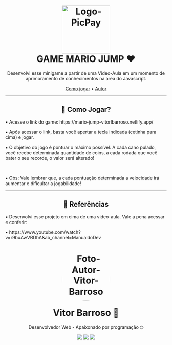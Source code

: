 <!-- Apresentação -->
<h1 align="center">
    <img width="150px" alt="Logo-PicPay" title="MARIO JUMP GAME" src="https://cdn.discordapp.com/attachments/890042596112601120/981301380687986760/mario_dead.png"></img>
    <br>
    GAME MARIO JUMP ❤️
</h1>

<p align="center">Desenvolvi esse minigame a partir de uma Video-Aula em um momento de aprimoramento de conhecimentos na área do Javascript.</p>

<p align="center">
    <a href="#installation">Como jogar</a> • 
    <a href="#author">Autor</a>
</p>

<hr>

<!-- Como jogar -->
<div id="usability">
    <h2 align="center">🎲 Como Jogar?</h2>
    <p>▪️ Acesse o link do game: https://mario-jump-vitorlbarroso.netlify.app/</p>
    <p>▪️ Após acessar o link, basta você apertar a tecla indicada (cetinha para cima) e jogar.</p>
    <p>▪️ O objetivo do jogo é pontuar o máximo possível. A cada cano pulado, você recebe determinada quantidade de coins, a cada rodada que você bater o seu recorde, o valor será alterado!</p>
    <br>
    <p>▪️ Obs: Vale lembrar que, a cada pontuação determinada a velocidade irá aumentar e dificultar a jogabilidade!</p>
</div>

<hr>

<!-- Referencias -->
<div id="references">
    <h2 align="center">🔖 Referências</h2>
    <p>▪️ Desenvolvi esse projeto em cima de uma video-aula. Vale a pena acessar e conferir:</p>
    <p>▪️ https://www.youtube.com/watch?v=r9buAwVBDhA&ab_channel=ManualdoDev</p>
</div>

</div>

<div id="author">
    <h1 align="center">
        <img width="150px" alt="Foto-Autor-Vitor-Barroso" style="padding-bottom: 20px; border-radius: 100%;" title="Vitor-Barroso" src="https://cdn.discordapp.com/attachments/890042596112601120/949060715954712646/Eu.jpeg"></img>
        <br>
        Vitor Barroso 👻
    </h1>
    <p align="center">Desenvolvedor Web - Apaixonado por programação 🤓</p>
    <div align="center"> 
        <a href="https://www.youtube.com/c/HalZz" target="_blank"><img src="https://img.shields.io/badge/YouTube-FF0000?style=for-the-badge&logo=youtube&logoColor=white" target="_blank"></a>
        <a href="https://www.instagram.com/vitorlbarroso/" target="_blank"><img src="https://img.shields.io/badge/-Instagram-%23E4405F?style=for-the-badge&logo=instagram&logoColor=white" target="_blank"></a>
        <a href="https://www.linkedin.com/in/vitorlbarroso2004/" target="_blank"><img src="https://camo.githubusercontent.com/c00f87aeebbec37f3ee0857cc4c20b21fefde8a96caf4744383ebfe44a47fe3f/68747470733a2f2f696d672e736869656c64732e696f2f62616467652f2d4c696e6b6564496e2d2532333030373742353f7374796c653d666f722d7468652d6261646765266c6f676f3d6c696e6b6564696e266c6f676f436f6c6f723d7768697465" target="_blank"></a>
    </div>
</div>
